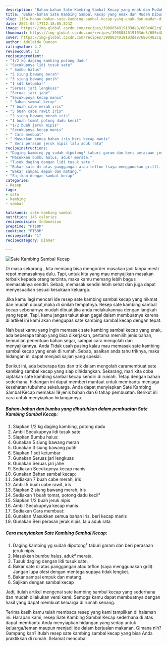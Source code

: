 ```yaml
---
description: "Bahan-bahan Sate Kambing Sambal Kecap yang enak dan Mudah Dibuat"
title: "Bahan-bahan Sate Kambing Sambal Kecap yang enak dan Mudah Dibuat"
slug: 1154-bahan-bahan-sate-kambing-sambal-kecap-yang-enak-dan-mudah-dibuat
date: 2021-05-17T12:18:05.523Z
image: https://img-global.cpcdn.com/recipes/3908034019103de8/680x482cq70/sate-kambing-sambal-kecap-foto-resep-utama.jpg
thumbnail: https://img-global.cpcdn.com/recipes/3908034019103de8/680x482cq70/sate-kambing-sambal-kecap-foto-resep-utama.jpg
cover: https://img-global.cpcdn.com/recipes/3908034019103de8/680x482cq70/sate-kambing-sambal-kecap-foto-resep-utama.jpg
author: Adelaide Duncan
ratingvalue: 4.2
reviewcount: 13
recipeingredient:
- "1/2 kg daging kambing potong dadu"
- "Secukupnya lidi tusuk sate"
- " Bumbu halus"
- "5 siung bawang merah"
- "3 siung bawang putih"
- "1 sdt ketumbar"
- "Seruas jari lengkuas"
- "Seruas jari jahe"
- "Secukupnya kecap manis"
- " Bahan sambal kecap"
- "7 buah cabe merah iris"
- "5 buah cabe rawit iris"
- "2 siung bawang merah iris"
- "1 buah tomat potong dadu kecil"
- "1/2 buah jeruk nipis"
- "Secukupnya kecap manis"
- " Cara membuat"
- " Masukkan semua bahan iris beri kecap manis"
- " Beri perasan jeruk nipis lalu aduk rata"
recipeinstructions:
- "Daging kambing yg sudah dipotong² taburi garam dan beri perasaan jeruk nipis."
- "Masukkan bumbu halus, aduk² merata."
- "Tusuk daging dengan lidi tusuk sate."
- "Bakar sate di atas panggangan atau teflon (saya menggunakan grill). Jangan lupa olesi dengan mentega supaya tidak lengket."
- "Bakar sampai empuk dan matang."
- "Sajikan dengan sambal kecap"
categories:
- Resep
tags:
- sate
- kambing
- sambal

katakunci: sate kambing sambal 
nutrition: 145 calories
recipecuisine: Indonesian
preptime: "PT19M"
cooktime: "PT59M"
recipeyield: "1"
recipecategory: Dinner

---
```



![Sate Kambing Sambal Kecap](https://img-global.cpcdn.com/recipes/3908034019103de8/680x482cq70/sate-kambing-sambal-kecap-foto-resep-utama.jpg)

Di masa  sekarang , kita memang bisa mengorder masakan jadi tanpa mesti repot memasaknya dulu. Tapi, untuk kita yang mau menyajikan masakan terbaik kepada orang tercinta, maka kamu memang lebih bagus memasaknya sendiri. Sebab, memasak sendiri lebih sehat dan juga dapat menyesuaikan sesuai kesukaan keluarga.

Jika kamu lagi mencari ide resep sate kambing sambal kecap yang nikmat dan mudah dibuat,maka di sinilah tempatnya. Resep sate kambing sambal kecap  sebenarnya mudah dibuat jika anda melakukannya dengan langkah yang tepat. Tapi, kamu jangan takut akan gagal dalam membuatnya 
karena di artikel ini kami akan mengupas sate kambing sambal kecap dengan tepat.  



Nah buat kamu yang ingin memasak sate kambing sambal kecap yang enak, ada beberapa tahap yang bisa dikerjakan, pertama memilih jenis bahan, kemudian penentuan bahan segar, sampai cara mengolah dan menyajikannya. Anda Tidak usah pusing kalau mau memasak sate kambing sambal kecap yang enak di rumah. Sebab, asalkan anda  tahu triknya, maka hidangan ini dapat menjadi sajian yang spesial.

Berikut ini, ada beberapa tips dan trik dalam mengolah caramembuat sate kambing sambal kecap yang siap dihidangkan. Sekarang, mari kita coba ciptakan sate kambing sambal kecap sendiri di rumah. Tetap dengan bahan sederhana, hidangan ini dapat memberi manfaat untuk membantu menjaga kesehatan tubuhmu sekeluarga. Anda dapat menyiapkan Sate Kambing Sambal Kecap memakai 19 jenis bahan dan 6 tahap pembuatan. Berikut ini cara untuk menyiapkan hidangannya.

<!--inarticleads1-->

##### Bahan-bahan dan bumbu yang dibutuhkan dalam pembuatan Sate Kambing Sambal Kecap:

1. Siapkan 1/2 kg daging kambing, potong dadu
1. Ambil Secukupnya lidi tusuk sate
1. Siapkan  Bumbu halus:
1. Gunakan 5 siung bawang merah
1. Gunakan 3 siung bawang putih
1. Siapkan 1 sdt ketumbar
1. Gunakan Seruas jari lengkuas
1. Gunakan Seruas jari jahe
1. Sediakan Secukupnya kecap manis
1. Gunakan  Bahan sambal kecap:
1. Sediakan 7 buah cabe merah, iris
1. Ambil 5 buah cabe rawit, iris
1. Siapkan 2 siung bawang merah, iris
1. Sediakan 1 buah tomat, potong dadu kecil²
1. Siapkan 1/2 buah jeruk nipis
1. Ambil Secukupnya kecap manis
1. Sediakan  Cara membuat:
1. Gunakan  Masukkan semua bahan iris, beri kecap manis
1. Gunakan  Beri perasan jeruk nipis, lalu aduk rata




<!--inarticleads2-->

##### Cara menyiapkan Sate Kambing Sambal Kecap:

1. Daging kambing yg sudah dipotong² taburi garam dan beri perasaan jeruk nipis.
1. Masukkan bumbu halus, aduk² merata.
1. Tusuk daging dengan lidi tusuk sate.
1. Bakar sate di atas panggangan atau teflon (saya menggunakan grill). Jangan lupa olesi dengan mentega supaya tidak lengket.
1. Bakar sampai empuk dan matang.
1. Sajikan dengan sambal kecap




Jadi, itulah artikel mengenai  sate kambing sambal kecap  yang sederhana dan mudah dilakukan versi kami. Semoga kamu dapat membuatnya dengan hasil yang dapat membuat keluarga di rumah senang. 

Terima kasih kamu telah membaca resep yang kami tampilkan di halaman ini. Harapan kami, resep  Sate Kambing Sambal Kecap sederhana di atas dapat membantu Anda menyiapkan hidangan yang sedap untuk keluarga/teman maupun menjadi ide dalam berjualan makanan. Gimana nih? Gampang kan? Itulah resep sate kambing sambal kecap yang bisa Anda praktikkan di rumah. Selamat mencoba!

